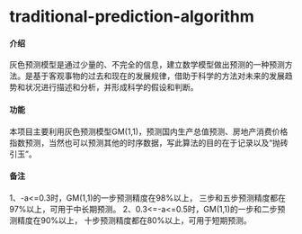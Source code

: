 # traditional-prediction-algorithm
#### 介绍
灰色预测模型是通过少量的、不完全的信息，建立数学模型做出预测的一种预测方法。是基于客观事物的过去和现在的发展规律，借助于科学的方法对未来的发展趋势和状况进行描述和分析，并形成科学的假设和判断。
#### 功能
本项目主要利用灰色预测模型GM(1,1)，预测国内生产总值预测、房地产消费价格指数预测，当然也可以预测其他的时序数据，写此算法的目的在于记录以及“抛砖引玉”。

#### 备注
1、-a<=0.3时，GM(1,1)的一步预测精度在98%以上，
三步和五步预测精度都在97%以上，可用于中长期预测。
2、0.3<=-a<=0.5时，GM(1,1)的一步和二步预测精度在90%以上，
十步预测精度都在80%以上，可用于短期预测。
